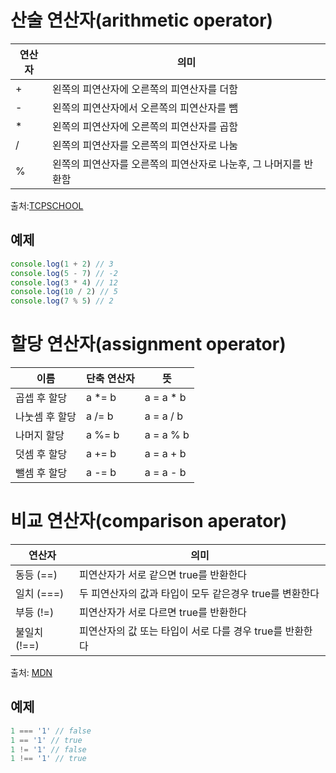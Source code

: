 # 산술 연산자(arithmetic operator)

연산자 | 의미
--|--
+ | 왼쪽의 피연산자에 오른쪽의 피연산자를 더함
- | 왼쪽의 피연산자에서 오른쪽의 피연산자를 뺌
* | 왼쪽의 피연산자에 오른쪽의 피연산자를 곱함
/ | 왼쪽의 피연산자를 오른쪽의 피연산자로 나눔
% | 왼쪽의 피연산자를 오른쪽의 피연산자로 나눈후, 그 나머지를 반환함

출처:<a href="http://tcpschool.com/cpp/cpp_operator_arithmetic">TCPSCHOOL</a>

## 예제
```javascript
console.log(1 + 2) // 3
console.log(5 - 7) // -2
console.log(3 * 4) // 12
console.log(10 / 2) // 5
console.log(7 % 5) // 2
```

# 할당 연산자(assignment operator)

이름 | 단축 연산자 | 뜻
--|--|--
곱셉 후 할당 | a *= b | a = a * b
나눗셈 후 할당 | a /= b | a = a / b
나머지 할당 | a %= b | a = a % b
덧셈 후 할당 | a += b | a = a + b
뺄셈 후 할당 | a -= b | a = a - b

# 비교 연산자(comparison aperator)

연산자 | 의미
--|--
동등 (==) | 피연산자가 서로 같으면 true를 반환한다
일치 (===) | 두 피연산자의 값과 타입이 모두 같은경우 true를 변환한다
부등 (!=) | 피연산자가 서로 다르면 true를 반환한다
불일치 (!==) | 피연산자의 값 또는 타입이 서로 다를 경우 true를 반환한다

출처: <a href="https://developer.mozilla.org/ko/docs/Web/JavaScript/Guide/Expressions_and_Operators">MDN</a>

## 예제
```javascript
1 === '1' // false
1 == '1' // true
1 != '1' // false
1 !== '1' // true
```

